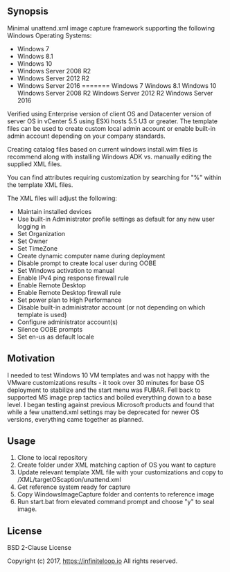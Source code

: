 ## Synopsis

Minimal unattend.xml image capture framework supporting the following Windows Operating Systems:

- Windows 7
- Windows 8.1
- Windows 10
- Windows Server 2008 R2
- Windows Server 2012 R2
- Windows Server 2016
=======
Windows 7
Windows 8.1
Windows 10
Windows Server 2008 R2
Windows Server 2012 R2
Windows Server 2016

Verified using Enterprise version of client OS and Datacenter version of server OS in vCenter 5.5 using ESXi hosts 
5.5 U3 or greater.  The template files can be used to create custom local admin account or enable built-in admin 
account depending on your company standards.

Creating catalog files based on current windows install.wim files is recommend along with installing Windows ADK vs. 
manually editing the supplied XML files.

You can find attributes requiring customization by searching for "%" within the template XML files.

The XML files will adjust the following:
- Maintain installed devices
- Use built-in Administrator profile settings as default for any new user logging in
- Set Organization
- Set Owner
- Set TimeZone
- Create dynamic computer name during deployment
- Disable prompt to create local user during OOBE
- Set Windows activation to manual
- Enable IPv4 ping response firewall rule
- Enable Remote Desktop
- Enable Remote Desktop firewall rule
- Set power plan to High Performance
- Disable built-in administrator account (or not depending on which template is used)
- Configure administrator account(s)
- Silence OOBE prompts
- Set en-us as default locale

## Motivation

I needed to test Windows 10 VM templates and was not happy with the VMware customizations results - it took over 30
minutes for base OS deployment to stabilize and the start menu was FUBAR.  Fell back to supported MS image prep tactics and boiled 
everything down to a base level.  I began testing against previous Microsoft products and found that while a few unattend.xml settings 
may be deprecated for newer OS versions, everything came together as planned.

## Usage

1) Clone to local repository
2) Create folder under XML matching caption of OS you want to capture
3) Update relevant template XML file with your customizations and copy to /XML/targetOScaption/unattend.xml
4) Get reference system ready for capture
5) Copy WindowsImageCapture folder and contents to reference image
6) Run start.bat from elevated command prompt and choose "y" to seal image.

## License

BSD 2-Clause License

Copyright (c) 2017, https://infiniteloop.io
All rights reserved.

